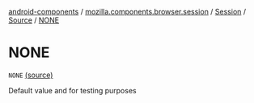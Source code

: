 [android-components](../../../index.md) / [mozilla.components.browser.session](../../index.md) / [Session](../index.md) / [Source](index.md) / [NONE](./-n-o-n-e.md)

# NONE

`NONE` [(source)](https://github.com/mozilla-mobile/android-components/blob/master/components/browser/session/src/main/java/mozilla/components/browser/session/Session.kt#L126)

Default value and for testing purposes


